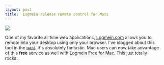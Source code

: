 ```yaml
---
layout: post
title:  Logmein release remote control for Macs
---
```

![](https://secure.logmein.com/images/logos/logolmi.gif)

One of my favorite all time web applications, [Logmein.com](http://www.logmein.com) allows you to remote into your desktop using only your browser. I've blogged about this tool in the [past](/blog/post/2006/08/25/logmein-com-realiable-remote-access). It's absolutely fantastic. Mac users can now take advantage of this **free** service as well with [Logmein Free for Mac](https://secure.logmein.com/products/free/mac/Default.asp?lang=en). This just totally rocks.
